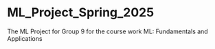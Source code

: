 # ML_Project_Spring_2025
The ML Project for Group 9 for the course work ML: Fundamentals and Applications
